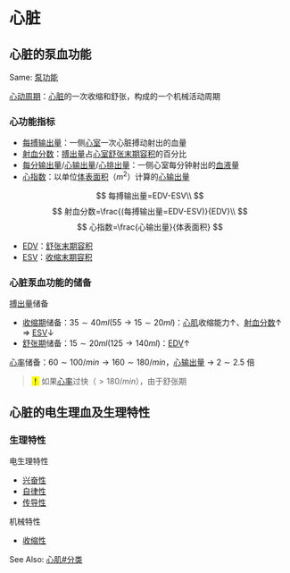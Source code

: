 # 心脏

## 心脏的泵血功能

Same: [泵功能](泵功能.md)

[心动周期](心动周期.md)：[心脏](心脏.md)的一次收缩和舒张，构成的一个机械活动周期

### 心功能指标

- [每搏输出量](每搏输出量.md)：一侧[心室](心室.md)一次心脏搏动射出的血量
- [射血分数](射血分数.md)：[搏出量](搏出量.md)占[心室](心室.md)[舒张末期容积](舒张末期容积.md)的百分比
- [每分输出量](每分输出量.md)/[心输出量](心输出量.md)/[心排出量](心排出量.md)：一侧心室每分钟射出的[血液](血液.md)量
- [心指数](心指数.md)：以单位[体表面积](体表面积.md)（$m^2$）计算的[心输出量](心输出量.md)

$$
每搏输出量=EDV-ESV\\
$$
$$
射血分数=\frac{(每搏输出量=EDV-ESV)}{EDV}\\
$$
$$
心指数=\frac{心输出量}{体表面积}
$$

- [EDV](EDV.md)：[舒张末期容积](舒张末期容积.md)
- [ESV](ESV.md)：[收缩末期容积](收缩末期容积.md)

### 心脏泵血功能的储备

[搏出量](搏出量.md)储备

- [收缩期](收缩期.md)储备：$35\sim40ml(55\rightarrow15\sim20ml)$：[心肌](心肌.md)收缩能力↑、[射血分数](射血分数.md)↑ => [ESV](ESV.md)↓
- [舒张期](舒张期.md)储备：$15\sim20ml(125\rightarrow140ml)$：[EDV](EDV.md)↑

[心率](心率.md)储备：$60\sim100/min\rightarrow160\sim180/min$，[心输出量](心输出量.md) -> $2\sim2.5$ 倍

> <mark>！</mark> 如果[心率](心率.md)过快（$>180/min$），由于舒张期

## 心脏的电生理血及生理特性

### 生理特性

电生理特性
- [兴奋性](兴奋性.md)
- [自律性](自律性.md)
- [传导性](传导性.md)

机械特性
- [收缩性](收缩性.md)

See Also: [心肌#分类](心肌.md#分类)
